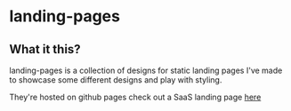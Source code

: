 # landing-pages

## What it this?
landing-pages is a collection of designs for static landing pages I've made to showcase some different designs and play with styling.

They're hosted on github pages check out a SaaS landing page [here](https://jacobzavita.github.io/landing-pages/)

